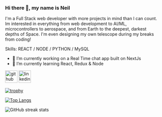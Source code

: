 ### Hi there 👋, my name is Neil

I'm a Full Stack web developer with more projects in mind than I can count. Im interested in everything from web development to AI/ML, microcontrollers to aerospace, and from Earth to the deepest, darkest depths of Space. I'm even designing my own telescope during my breaks from coding!

Skills: REACT / NODE / PYTHON / MySQL

- 🔭 I’m currently working on a Real Time chat app built on NextJs
- 🌱 I’m currently learning React, Redux & Node

[<img src='https://cdn.jsdelivr.net/npm/simple-icons@3.0.1/icons/github.svg' alt='github' height='40'>](https://github.com/NeilClack) [<img src='https://cdn.jsdelivr.net/npm/simple-icons@3.0.1/icons/linkedin.svg' alt='linkedin' height='40'>](https://www.linkedin.com/in/NeilClack/)

[![trophy](https://github-profile-trophy.vercel.app/?username=NeilClack)](https://github.com/ryo-ma/github-profile-trophy)

[![Top Langs](https://github-readme-stats.vercel.app/api/top-langs/?username=NeilClack)](https://github.com/anuraghazra/github-readme-stats)

![GitHub streak stats](https://streak-stats.demolab.com/?user=NeilClack)
